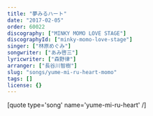 ```yaml
---
title: "夢みるハート"
date: "2017-02-05"
order: 60022
discography: ["MINKY MOMO LOVE STAGE"]
discographyId: ["minky-momo-love-stage"]
singer: ["林原めぐみ"]
songwriter: ["あみ啓三"]
lyricwriter: ["森野律"]
arranger: ["長谷川智樹"]
slug: "songs/yume-mi-ru-heart-momo"
tags: []
license: {}
---
```


\[quote type='song' name='yume-mi-ru-heart' /\]
